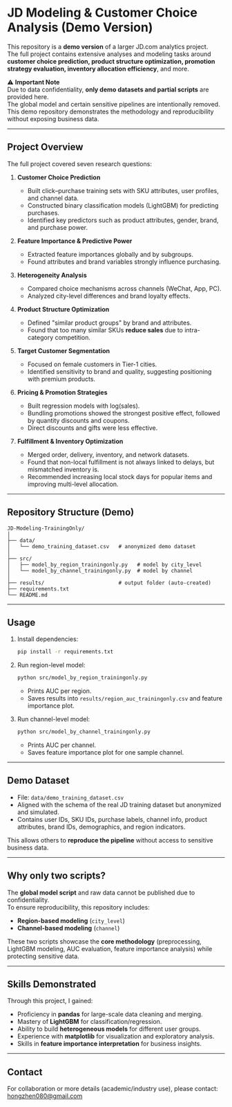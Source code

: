 # JD Modeling & Customer Choice Analysis (Demo Version)

This repository is a **demo version** of a larger JD.com analytics project.  
The full project contains extensive analyses and modeling tasks around **customer choice prediction, product structure optimization, promotion strategy evaluation, inventory allocation efficiency**, and more.  

⚠️ **Important Note**  
Due to data confidentiality, **only demo datasets and partial scripts** are provided here.  
The global model and certain sensitive pipelines are intentionally removed.  
This demo repository demonstrates the methodology and reproducibility without exposing business data.

---

## Project Overview

The full project covered seven research questions:

1. **Customer Choice Prediction**  
   - Built click–purchase training sets with SKU attributes, user profiles, and channel data.  
   - Constructed binary classification models (LightGBM) for predicting purchases.  
   - Identified key predictors such as product attributes, gender, brand, and purchase power.

2. **Feature Importance & Predictive Power**  
   - Extracted feature importances globally and by subgroups.  
   - Found attributes and brand variables strongly influence purchasing.

3. **Heterogeneity Analysis**  
   - Compared choice mechanisms across channels (WeChat, App, PC).  
   - Analyzed city-level differences and brand loyalty effects.

4. **Product Structure Optimization**  
   - Defined "similar product groups" by brand and attributes.  
   - Found that too many similar SKUs **reduce sales** due to intra-category competition.

5. **Target Customer Segmentation**  
   - Focused on female customers in Tier-1 cities.  
   - Identified sensitivity to brand and quality, suggesting positioning with premium products.

6. **Pricing & Promotion Strategies**  
   - Built regression models with log(sales).  
   - Bundling promotions showed the strongest positive effect, followed by quantity discounts and coupons.  
   - Direct discounts and gifts were less effective.

7. **Fulfillment & Inventory Optimization**  
   - Merged order, delivery, inventory, and network datasets.  
   - Found that non-local fulfillment is not always linked to delays, but mismatched inventory is.  
   - Recommended increasing local stock days for popular items and improving multi-level allocation.

---

## Repository Structure (Demo)

```
JD-Modeling-TrainingOnly/
│
├── data/
│   └── demo_training_dataset.csv   # anonymized demo dataset
│
├── src/
│   ├── model_by_region_trainingonly.py   # model by city_level
│   └── model_by_channel_trainingonly.py  # model by channel
│
├── results/                        # output folder (auto-created)
├── requirements.txt
└── README.md
```

---

## Usage

1. Install dependencies:
   ```bash
   pip install -r requirements.txt
   ```

2. Run region-level model:
   ```bash
   python src/model_by_region_trainingonly.py
   ```
   - Prints AUC per region.  
   - Saves results into `results/region_auc_trainingonly.csv` and feature importance plot.

3. Run channel-level model:
   ```bash
   python src/model_by_channel_trainingonly.py
   ```
   - Prints AUC per channel.  
   - Saves feature importance plot for one sample channel.

---

## Demo Dataset

- File: `data/demo_training_dataset.csv`  
- Aligned with the schema of the real JD training dataset but anonymized and simulated.  
- Contains user IDs, SKU IDs, purchase labels, channel info, product attributes, brand IDs, demographics, and region indicators.

This allows others to **reproduce the pipeline** without access to sensitive business data.

---

## Why only two scripts?

The **global model script** and raw data cannot be published due to confidentiality.  
To ensure reproducibility, this repository includes:
- **Region-based modeling** (`city_level`)
- **Channel-based modeling** (`channel`)

These two scripts showcase the **core methodology** (preprocessing, LightGBM modeling, AUC evaluation, feature importance analysis) while protecting sensitive data.

---

## Skills Demonstrated

Through this project, I gained:
- Proficiency in **pandas** for large-scale data cleaning and merging.  
- Mastery of **LightGBM** for classification/regression.  
- Ability to build **heterogeneous models** for different user groups.  
- Experience with **matplotlib** for visualization and exploratory analysis.  
- Skills in **feature importance interpretation** for business insights.  

---

## Contact

For collaboration or more details (academic/industry use), please contact:  
hongzhen080@gmail.com
